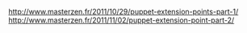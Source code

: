 http://www.masterzen.fr/2011/10/29/puppet-extension-points-part-1/
http://www.masterzen.fr/2011/11/02/puppet-extension-point-part-2/
